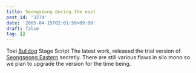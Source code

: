 ```yaml
---
title: Seongseong during the east
post_id: '3274'
date: '2005-04-15T02:01:59+09:00'
draft: false
tag: []
---
```


Toei [Bulldog](/!/thA/) Stage Script The latest work, released the trial version of [Seongseong Eastern](/!/thA/) secretly. There are still various flaws in silo mono so we plan to upgrade the version for the time being.